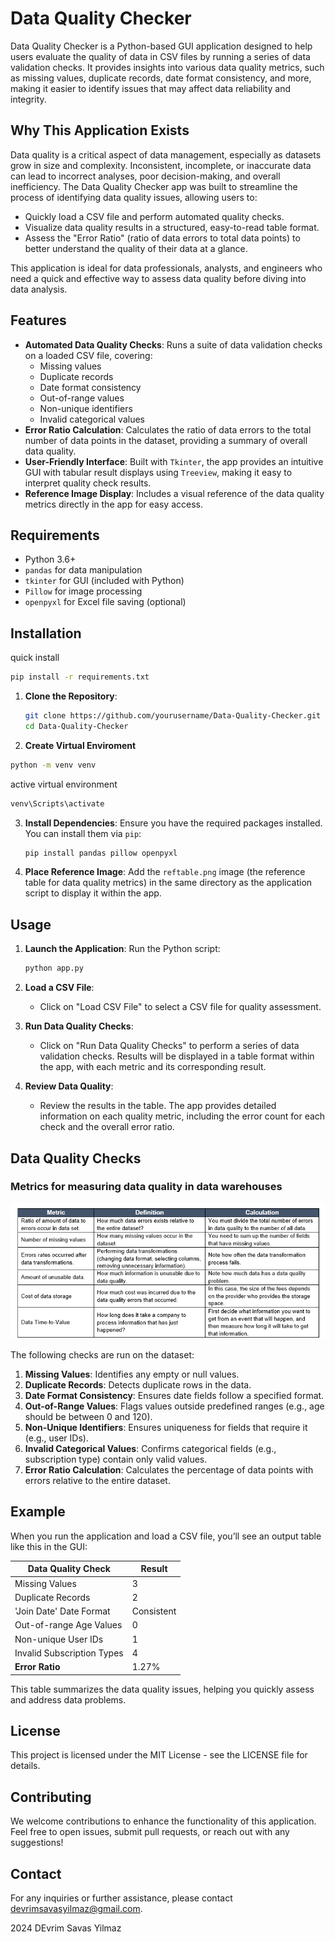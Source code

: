 # Data Quality Checker

Data Quality Checker is a Python-based GUI application designed to help users evaluate the quality of data in CSV files by running a series of data validation checks. It provides insights into various data quality metrics, such as missing values, duplicate records, date format consistency, and more, making it easier to identify issues that may affect data reliability and integrity.

## Why This Application Exists

Data quality is a critical aspect of data management, especially as datasets grow in size and complexity. Inconsistent, incomplete, or inaccurate data can lead to incorrect analyses, poor decision-making, and overall inefficiency. The Data Quality Checker app was built to streamline the process of identifying data quality issues, allowing users to:

- Quickly load a CSV file and perform automated quality checks.
- Visualize data quality results in a structured, easy-to-read table format.
- Assess the "Error Ratio" (ratio of data errors to total data points) to better understand the quality of their data at a glance.

This application is ideal for data professionals, analysts, and engineers who need a quick and effective way to assess data quality before diving into data analysis.

## Features

- **Automated Data Quality Checks**: Runs a suite of data validation checks on a loaded CSV file, covering:
  - Missing values
  - Duplicate records
  - Date format consistency
  - Out-of-range values
  - Non-unique identifiers
  - Invalid categorical values
- **Error Ratio Calculation**: Calculates the ratio of data errors to the total number of data points in the dataset, providing a summary of overall data quality.
- **User-Friendly Interface**: Built with `Tkinter`, the app provides an intuitive GUI with tabular result displays using `Treeview`, making it easy to interpret quality check results.
- **Reference Image Display**: Includes a visual reference of the data quality metrics directly in the app for easy access.

## Requirements

- Python 3.6+
- `pandas` for data manipulation
- `tkinter` for GUI (included with Python)
- `Pillow` for image processing
- `openpyxl` for Excel file saving (optional)

## Installation

quick install

```bash
pip install -r requirements.txt
```

1. **Clone the Repository**:

   ```bash
   git clone https://github.com/yourusername/Data-Quality-Checker.git
   cd Data-Quality-Checker
   ```

2. **Create Virtual Enviroment**

```bash
python -m venv venv
```

active virtual environment

```bash
venv\Scripts\activate
```

3. **Install Dependencies**:
   Ensure you have the required packages installed. You can install them via `pip`:

   ```bash
   pip install pandas pillow openpyxl
   ```

4. **Place Reference Image**:
   Add the `reftable.png` image (the reference table for data quality metrics) in the same directory as the application script to display it within the app.

## Usage

1. **Launch the Application**:
   Run the Python script:

   ```bash
   python app.py
   ```

2. **Load a CSV File**:

   - Click on "Load CSV File" to select a CSV file for quality assessment.

3. **Run Data Quality Checks**:

   - Click on "Run Data Quality Checks" to perform a series of data validation checks. Results will be displayed in a table format within the app, with each metric and its corresponding result.

4. **Review Data Quality**:
   - Review the results in the table. The app provides detailed information on each quality metric, including the error count for each check and the overall error ratio.

## Data Quality Checks

### Metrics for measuring data quality in data warehouses

![ Metrics for measuring data quality in data warehouses](./reftable.png)

The following checks are run on the dataset:

1. **Missing Values**: Identifies any empty or null values.
2. **Duplicate Records**: Detects duplicate rows in the data.
3. **Date Format Consistency**: Ensures date fields follow a specified format.
4. **Out-of-Range Values**: Flags values outside predefined ranges (e.g., age should be between 0 and 120).
5. **Non-Unique Identifiers**: Ensures uniqueness for fields that require it (e.g., user IDs).
6. **Invalid Categorical Values**: Confirms categorical fields (e.g., subscription type) contain only valid values.
7. **Error Ratio Calculation**: Calculates the percentage of data points with errors relative to the entire dataset.

## Example

When you run the application and load a CSV file, you’ll see an output table like this in the GUI:

| Data Quality Check         | Result     |
| -------------------------- | ---------- |
| Missing Values             | 3          |
| Duplicate Records          | 2          |
| 'Join Date' Date Format    | Consistent |
| Out-of-range Age Values    | 0          |
| Non-unique User IDs        | 1          |
| Invalid Subscription Types | 4          |
| **Error Ratio**            | 1.27%      |

This table summarizes the data quality issues, helping you quickly assess and address data problems.

## License

This project is licensed under the MIT License - see the LICENSE file for details.

## Contributing

We welcome contributions to enhance the functionality of this application. Feel free to open issues, submit pull requests, or reach out with any suggestions!

## Contact

For any inquiries or further assistance, please contact [devrimsavasyilmaz@gmail.com](mailto:devrimsavasyilmaz@gmail.com).

2024 DEvrim Savas Yilmaz
